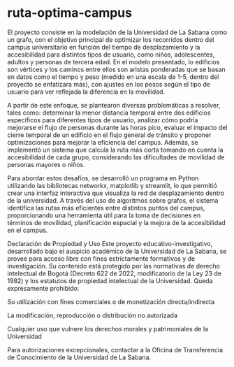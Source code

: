 # ruta-optima-campus

El proyecto consiste en la modelación de la Universidad de La Sabana como un grafo, con el objetivo principal de optimizar los recorridos dentro del campus universitario en función del tiempo de desplazamiento y la accesibilidad para distintos tipos de usuario, como niños, adolescentes, adultos y personas de tercera edad. En el modelo presentado, lo edificios son vértices y los caminos entre ellos son aristas ponderadas que se basan en datos como el tiempo y peso (medido en una escala de 1-5, dentro del proyecto se enfatizara más), con ajustes en los pesos según el tipo de usuario para ver reflejada la diferencia en la movilidad.

 A partir de este enfoque, se plantearon diversas problemáticas a resolver, tales como: determinar la menor distancia temporal entre dos edificios específicos para diferentes tipos de usuario, analizar cómo podría mejorarse el flujo de personas durante las horas pico, evaluar el impacto del cierre temporal de un edificio en el flujo general de tránsito y proponer optimizaciones para mejorar la eficiencia del campus. Además, se implementó un sistema que calcula la ruta más corta tomando en cuenta la accesibilidad de cada grupo, considerando las dificultades de movilidad de personas mayores o niños.
 
Para abordar estos desafíos, se desarrolló un programa en Python utilizando las bibliotecas networkx, matplotlib y streamlit, lo que permitió crear una interfaz interactiva que visualiza la red de desplazamiento dentro de la universidad. A través del uso de algoritmos sobre grafos, el sistema identifica las rutas más eficientes entre distintos puntos del campus, proporcionando una herramienta útil para la toma de decisiones en términos de movilidad, planificación espacial y la mejora de la accesibilidad en el campus.



Declaración de Propiedad y Uso
Este proyecto educativo-investigativo, desarrollado bajo el auspicio académico de la Universidad de La Sabana, se provee para acceso libre con fines estrictamente formativos y de investigación. Su contenido está protegido por las normativas de derecho intelectual de Bogotá (Decreto 622 de 2022, modificatorio de la Ley 23 de 1982) y los estatutos de propiedad intelectual de la Universidad. Queda expresamente prohibido:

Su utilización con fines comerciales o de monetización directa/indirecta

La modificación, reproducción o distribución no autorizada

Cualquier uso que vulnere los derechos morales y patrimoniales de la Universidad

Para autorizaciones excepcionales, contactar a la Oficina de Transferencia de Conocimiento de la Universidad de La Sabana.
